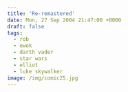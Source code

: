 ```yaml
---
title: 'Re-remastered'
date: Mon, 27 Sep 2004 21:47:00 +0000
draft: false
tags:
  - rob
  - ewok
  - darth vader
  - star wars
  - elliot
  - luke skywalker
image: /img/comic25.jpg
---
```


